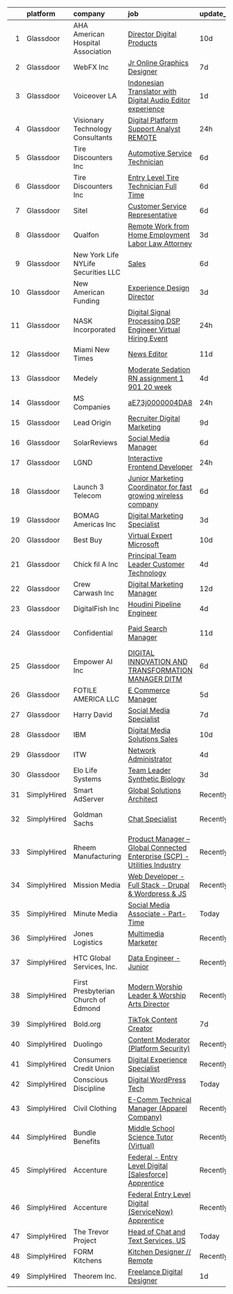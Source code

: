 

|    | platform    | company                               | job                                                                                                                                                                                                                                                                                                                                                                                                                                                                                                                                                                                                                                                                                                                                                                                                                                                                                                                                                                                                                                                                                                                                                                                                                                                                                                                                                                                                                                                                                                                 | update_time   | location                    |
|---:|:------------|:--------------------------------------|:--------------------------------------------------------------------------------------------------------------------------------------------------------------------------------------------------------------------------------------------------------------------------------------------------------------------------------------------------------------------------------------------------------------------------------------------------------------------------------------------------------------------------------------------------------------------------------------------------------------------------------------------------------------------------------------------------------------------------------------------------------------------------------------------------------------------------------------------------------------------------------------------------------------------------------------------------------------------------------------------------------------------------------------------------------------------------------------------------------------------------------------------------------------------------------------------------------------------------------------------------------------------------------------------------------------------------------------------------------------------------------------------------------------------------------------------------------------------------------------------------------------------|:--------------|:----------------------------|
|  1 | Glassdoor   | AHA American Hospital Association     | [Director  Digital Products](https://www.glassdoor.com/partner/jobListing.htm?pos=102&ao=1110586&s=58&guid=0000018160fcdfff9108ae648b564b5d&src=GD_JOB_AD&t=SR&vt=w&cs=1_e21211b6&cb=1655189594818&jobListingId=1007916486974&cpc=BADED5C3E3BEA494&jrtk=3-0-1g5gfpo2jmbgn801-1g5gfpo31r16q800-c5b24d871765bb68--6NYlbfkN0AozJ2n5NCo16R6Sv_UTDBLuTs4rL4bGgKRJsDG0AEzt1Ekj-uVi_HOYjg_2zrU-2K7heF8_b6zR1MZdZ3y0U7FgaHauBtn6kdacKxgaph_X_eALemHD7lc61BpKz08sALkaeJzAKF6vuGF_16YhEHzvqOi1bLbrI7wWcflLZSlzAhwnPNyGwdUG_FseTfIoLBiQx5xldpuFQb6pCa4S2sezhl9_o2dMPYoi7yu8Z56aa6nH6RXaDuGvn1Zv7PzhtSRqfVqokKlQHA6zGG6pkPmPthFG1LbbRE8Stfwk7oKqDdIEGgaqbHMJYJeDVmlQ5Rh9zVLXMyxPxPa0xgYLZ_BNdVp-DVNneq74EyBzL3WEIQrOP5kvI1K6dZhl4x_2lWdtIkPMK3cmeoubMnMRAu27b2ThNVcZuD_JSnnaXPaS9lfJFDk-1Hgb7do5kNPJhFDoNNGSjk7uiUpbfV8LhfHLla9JHjaK8FbuGZiI8lXsBHokPPf9hqygHqQWaHb1A9QSZVRFBspcX7h-N0GchwBY0js9UyNhTdsfe1nOAvXM3RbOhuX68BJsI-tQGVLVGTHEGn9UvfRgbMEZf6E1Ob2oeRXs0R7DyYwlxQ2CRPZAMNdYsGJHlAnFE6bEjGpoLfFuHNtjcWAdOH91rmwAyevIKp5B8WZRYNb9U9lefF9YbJ3aVtePn5U1_xFSiPJitskR2fcSLKXbrBZ05hgzi-XsArbM-NvINd4x5rAGC1A9g%3D%3D)                                                                                                                                                                                                                                                                                                                                                                                                        | 10d           | Chicago, IL                 |
|  2 | Glassdoor   | WebFX  Inc                            | [Jr  Online Graphics Designer](https://www.glassdoor.com/partner/jobListing.htm?pos=118&ao=1110586&s=58&guid=0000018160fcdfff9108ae648b564b5d&src=GD_JOB_AD&t=SR&vt=w&cs=1_e6dc87b8&cb=1655189594823&jobListingId=1007920957213&cpc=9CE383C263CE1797&jrtk=3-0-1g5gfpo2jmbgn801-1g5gfpo31r16q800-80d573f0880264ab--6NYlbfkN0AA3uNcJ0aeXBAdVd1dUlJvZjHaUXbbC2QUFGJChoFW7xEU327m6es5fnmO4XFfQsHit0WRJPe5OJA5iRLARskirGfeb4yBSk3JQXTiS-CHFNXDds0yi2O7q3SaWvsrTdfSEXmXxdLiePi0Q2QwwVcgYK4vujHRO5mAsJx5W1n3jS_0sKq6Zh7whxXDb93FrgtUU7UgLZCK18I0gxbGEgXO2hd_cT4AMyzrxtzJtKTyoxcQra8BNdOjLD24vDqR4j0rxvBwULf5mSaKNzw69khtDBVmtVdRIBcEHrmm-d4gl24vBfHdiVbqTiqeI-gKNq3gbZ8iRGTYDxF0EIS1i4QGEGJ4-KPyWVC9Yut_1uhrBAY7xM7Qishu6I4baJS9HbYOEYdB9OehluSl75_VSUycZtoI65-S_6EpSe4Vp4a0Thq3m3Qwt7UfRXzVrzqKSgLuVFf2QMwjvk9hzfEgTFUjhKW0ZPrVbOYFM4StMsedmTUSPMbC3d4ECMfwdiFqf2-sDF1BvG486R9iWVeLjQABNCp5t6CPZ41wpiZIJ9p1fglvudSm0hVtfEco6bQxkIXuC5NsnGNkcA%3D%3D)                                                                                                                                                                                                                                                                                                                                                                                                                                                                                                                                                                      | 7d            | Harrisburg, PA              |
|  3 | Glassdoor   | Voiceover LA                          | [Indonesian Translator with Digital Audio Editor experience](https://www.glassdoor.com/partner/jobListing.htm?pos=110&ao=1110586&s=58&guid=0000018160fcdfff9108ae648b564b5d&src=GD_JOB_AD&t=SR&vt=w&ea=1&cs=1_8e717e4f&cb=1655189594822&jobListingId=1007933939678&cpc=87034903B3AB482B&jrtk=3-0-1g5gfpo2jmbgn801-1g5gfpo31r16q800-20cc62e87853fccb--6NYlbfkN0DsBOlmEAMqZtav1V1WKZO3RUElpafjggtWvxyDQ3xFSh1wBRGmW-tFba2W_xw8-Hatjcodl3mTwz4idUuiZhDZXlKJifyiZnd16kPJfp4M4lo3uXkctPz3dNjnCa3CYtOqih6zwFo5UgrtChhrC3-NFQkg1VW5RyFjC_ok75n5nFb2v8G8K3xeaukjPzgj7MwPdQMcJ4L7e5sAy66qyU-S1kjFgdkeQ5V0a1m6X_YbWWLV4rwN2_lcFaekUbks5r4MeF_WgXQ1uWK2_-Yz_zL4nbXpMkgKRlXveFXn5B71viF6qkd_d8SgRgKvXrav0sv8DOZUN6nzH6Ku7oD1L-MKR1mGT5aUML_6In697LGWEZCxrAW2YWt4SW17UgGATOQ6wsC3MAMQZez4G9h7_kXNxqqqFsWEXzLMYkt5doxTmK791SPfqTlA8QR4Qv_OwkLlRbvNTRpuWM-UjC1Tcw00aqZkFANwIMm6pJ-ry66tfWY7T5IjeTq0yx2DnKWFHlJMuJr4O2LAng%3D%3D)                                                                                                                                                                                                                                                                                                                                                                                                                                                                                                                                                                                                   | 1d            | Remote                      |
|  4 | Glassdoor   | Visionary Technology Consultants      | [Digital Platform Support Analyst   REMOTE](https://www.glassdoor.com/partner/jobListing.htm?pos=104&ao=1110586&s=58&guid=0000018160fcdfff9108ae648b564b5d&src=GD_JOB_AD&t=SR&vt=w&ea=1&cs=1_282ba012&cb=1655189594819&jobListingId=1007936950347&cpc=D975E6D323D47586&jrtk=3-0-1g5gfpo2jmbgn801-1g5gfpo31r16q800-1ce42f50d26bb131--6NYlbfkN0Cp_WSJKd_Pz82imZmURPbhd3kYBsiZi4lpMLOH6vOlLMqbuwfEg4rdYwEVZAppqYT_aVjeE_3l_OjwtiyQ8ypb_yyGZwlR6oK2djClJjtSHWTqRuCtttEia6XZvWgdwxNKvBtFaJiQI10rzdgelI0DBCQTSUVm1CDU1OEpYnelMGl8Yy5QY6PYjDo9Pp7Qb2hcQRgIYLWs_N1bNPiXCL5ser43OmwxgluQ--Oj0A-UZBdicnyXZAJbUEo0oYZdd0Vx01LK1iIX0s0wAgVX91Pt5Tk_ajOnwh8kWnyGU2-Gxq6SWvEF6euYOkKdS5_srZ4UjDjpy6cbNxurYxFmFUAk4tETq_5HzvKwoE-VcQkDiHdqOxM2U8L3KF2swMiYpmwZcH0_1zaKTdQJyxHizyKdIfLBfpl96TW4XU0Fwx6S8Bu3xepOqikC3c_s8EuNUh4m1yb_Ug_LCa9LqAH6EKABn0mPiW7gY_bjEK6JIKcuxRvtfIRS_5SRYrIa5XOWbrE5gRMs5ZHhSQ%3D%3D)                                                                                                                                                                                                                                                                                                                                                                                                                                                                                                                                                                                                                    | 24h           | Sterling, VA                |
|  5 | Glassdoor   | Tire Discounters  Inc                 | [Automotive Service Technician](https://www.glassdoor.com/partner/jobListing.htm?pos=109&ao=1110586&s=58&guid=0000018160fcdfff9108ae648b564b5d&src=GD_JOB_AD&t=SR&vt=w&cs=1_a98d51fc&cb=1655189594822&jobListingId=1007924296979&cpc=A55997084DA7069F&jrtk=3-0-1g5gfpo2jmbgn801-1g5gfpo31r16q800-45446d47d9f93535--6NYlbfkN0Drh9VrdRo7hvIJS5zw0PTyexDuvhcf2_sfj8gxJU7i86yallfSHFTE9vj1AmWpBimzTEON3StRG30D-eQP19Gk4FiHxvl7OPlrB5X3rax5wdLPriKOhsat0ii8ORC5U67FvXxiObl5XZKNEfOMt8G5WvxzzVcZapCAExInriX-vCn0d8NGc6xuKF3wyp7RWx6IXqEStAazVKCpf1Nw3eVJcy7BLWL90RQpxO-RE7__SbOWdLBAe3CDH4XF9Jd0FZqCn8o_AeA9K-1bNxDtRxsilS2QtpvyYaG_IPXLjj2zwD0GEgl3f7mlCQsTZSHsN8U048EteNAmaT2m4cypBMSec2su3svHAYx2TzBr1_zmxyb0qrZgu4fS94mfzc-Ie5XNlbc1CNpndZ3S0y_wU261uaY_vJCNF2ZaO7Cx00a9iSJWXIPaeARBpCURqE2MUxXt6Jnc0Du-qKUSMwgLvejNFi-fTB8WgXs6yhcvgn2eTK0asgaOKUgNxyhyyJOKBrXRQeHm71SoO9FWMkvInfMufAqRCGfjJ1OtEqOCz_6B3YuXB-kLKDE_iLheLtv9BrKLSHmb3QyF6Eq9LuCVf5yxWMJWJE-Jex1qkHcIchJkol8kLJs-0i8cJYtr3TXKtz4v32ybrhxI99DLKEDiQFdP238gvZ0XGb1nBF3My-Ja0C_gC0Su6rAQQSfTKysripu-ijspUtjVIgY-44w3GN-eTdPF3h4xV7UWaBUqRRJBFA%3D%3D)                                                                                                                                                                                                                                                                                                                                                                                                     | 6d            | Greensboro, NC              |
|  6 | Glassdoor   | Tire Discounters  Inc                 | [Entry Level Tire Technician   Full Time](https://www.glassdoor.com/partner/jobListing.htm?pos=108&ao=1110586&s=58&guid=0000018160fcdfff9108ae648b564b5d&src=GD_JOB_AD&t=SR&vt=w&cs=1_28da33e2&cb=1655189594821&jobListingId=1007924446375&cpc=5A21D8C791C7AEF4&jrtk=3-0-1g5gfpo2jmbgn801-1g5gfpo31r16q800-2b6ed6f65469c02f--6NYlbfkN0Drh9VrdRo7hvIJS5zw0PTyexDuvhcf2_sfj8gxJU7i86yallfSHFTE9vj1AmWpBik60F6p3dq6NyQkAIzNRhGoy_gzw1ji39mF9fR8r68CUODP9eLJ2vmrLMZ1IAYsyfLz9dyX_oMuIBDEsTtNQBPMSj2KpHqeToTob2R3cruZWU2NzeMo2-HnCU0A-4YHZCaQZ7c8UkqZCf9CWmKLuYEMq-bkEylkFzSEdsDmlUV9OyRyjB7UvdxNnzdXXflDLZtfatwrequ-V0rQdxM4nIfhePYufSANB9qJUQprZVn2Gz8WM73i3bNF6gDf4QtFWgj0C8jTGqshCB72B2Iw40rBqxDAPR70Iwm_jOllud7-uR1SGSmrq6aM1RnI7WlFMrHSZB9iBxoFAWBgP1MI5UXlv1JGTB859y5SQJ2NgRsMQ0pqOiT1UVaxiwmiCat8IHnGjuTKhIghGFkNIY5LwoEaVtkP10Kvnxo4a05GSoaTMG2CDEWH3_hAhD0xjOt80ESH5MumD-EcDxYPTZaPMKqd_STDtL2JJlL9KNg7Yd_QpzPnO11o6z96lFQSBoYmayB1wBOg2vSzAmY--cfSdKXyCal-wS3gdj8tUPqea-lQUuUrB37edpC4Vc-QzoUoweUpeSHW8NL3ah6az-gthHQnSFDYUGP9sk7MDEvZSZ9Qv_MLd4HYk0yU1pIH8VlSDy_Am5BPPpnzeiM57ZZvLADYuxWAtty5iQGLwTt2xBhgvQ%3D%3D)                                                                                                                                                                                                                                                                                                                                                                                           | 6d            | Greensboro, NC              |
|  7 | Glassdoor   | Sitel                                 | [Customer Service Representative](https://www.glassdoor.com/partner/jobListing.htm?pos=114&ao=1110586&s=58&guid=0000018160fcdfff9108ae648b564b5d&src=GD_JOB_AD&t=SR&vt=w&cs=1_73adaf83&cb=1655189594822&jobListingId=1007923404343&cpc=AC285F3A3ECA6BB0&jrtk=3-0-1g5gfpo2jmbgn801-1g5gfpo31r16q800-32fe2d651763fd99--6NYlbfkN0CBtZxUpP1QTOYFeIJnsNrvL2IvFQoGtsAuEWSa46ujWVuS4m7EkjU5ZZ5i67e7zzWspVzDbrwPtSXOQLFlCGBNCFfkak1sM196VjgWo76NvJHv7o4GLeKr-rOA_9Jz91gfEMKe5SFvrvlM5l0d87JtXgIJilXxK1ZAbHtSHCG5ewI2T3V83oOxaJQoTftcmCDrzfWyZZHIOkXULEkCZzJzmRkE-j_USf4EcveJvWDSbzxSgZNo3rQMkEL5C0TSiCJ6Q66Kvjzjq0q8XynGan2ibv67cMlixxJBPwRRSGyGblX7JJKR6cvgwoZMBqqJCyxWxlI9ZPVjZPAHTxztfL7g6H1bXE-3ksdvk1Ls0GgBMlYk5Gfaec6X0kioHQHIHZMryMj0XeIJ8E6WiTjC8HIxVPzFU1tq_NxAPFJnpoTOdu-kElq8d4J7PM0hGwZuKSlzvl9ikEY-CFdN1JEalDhYgIvsua-OFT0PNvq_HWY8e1qVoDS5FwYWspgdT5ztGxTG8-IUaVNYhQ%3D%3D)                                                                                                                                                                                                                                                                                                                                                                                                                                                                                                                                                                                                                                   | 6d            | Hephzibah, GA               |
|  8 | Glassdoor   | Qualfon                               | [Remote  Work from Home  Employment   Labor Law Attorney](https://www.glassdoor.com/partner/jobListing.htm?pos=122&ao=1110586&s=58&guid=0000018160fcdfff9108ae648b564b5d&src=GD_JOB_AD&t=SR&vt=w&ea=1&cs=1_bfa3f5d8&cb=1655189594823&jobListingId=1007932570718&cpc=2BD45BF6CF113D42&jrtk=3-0-1g5gfpo2jmbgn801-1g5gfpo31r16q800-d9e17102ac8ce071--6NYlbfkN0DiX_Md5l1AR5KQDlG-5rz2qo7CoDuOQ677RmF0cB-zdW-GEMxB22kD68krFHuxyqJr1S6ullQBGwUImVHMHID8QPGklbrujXxwGsviRxQm0bfTwwKfnXbp9prMO633oqsHH5jqhR28Gp_54tWMLrubq2sxihrOb2Z6ruJBBYMf7KKxK5jigfJkQ4sZOzg56IGu4ByWUlK4VGbjtgfjirl6FjfNYZtNdj4VWq1i6n1ANiPD_g4DvP-3xi80-ZzJKU2O8XUbxt8ywn677E95ux_KVx1hmdVn5vrVdHoMLJH9ClcuaOMZHM0O7GRSlW6JJjgpHaQImXkusTGISySyb_IkVyQ2ayFrjU19vl1kJbvs2ec8z40V81xkhJBlo2THgFHnTCYtcn4V_FccDhT9PHrl3NWv0kzKuG15CazLhefPuPiUiOm8wyxBOCP1h3Jhr6kSAUcO2vI9dhq4gGmzw607C-RBPyrzN0wwIZTJJwUF5CWoYoomFdiN2rPQMVf4FdQb-Cjaq1qX3Q%3D%3D)                                                                                                                                                                                                                                                                                                                                                                                                                                                                                                                                                                                                      | 3d            | Remote                      |
|  9 | Glassdoor   | New York Life   NYLife Securities LLC | [Sales](https://www.glassdoor.com/partner/jobListing.htm?pos=106&ao=1110586&s=58&guid=0000018160fcdfff9108ae648b564b5d&src=GD_JOB_AD&t=SR&vt=w&ea=1&cs=1_85262610&cb=1655189594821&jobListingId=1007923879726&cpc=9674D1345D6EFC01&jrtk=3-0-1g5gfpo2jmbgn801-1g5gfpo31r16q800-13dfc8f59101bc0d--6NYlbfkN0ARAZF5I-1sdmJGWYKSmZM5nfqYd4_rK4R_2P2IA-m3Gdq9IMiGrCKAHJcwDwPON2tnU_ZCBMgF5y0mlfE_S23y88ClI7j9sskhzHmZRGhtR34djbKoFRVq8B5rssD0j7cn8IaJCsj4LKPz050JiNFW2YPUs7m92bvOoXAqlnuc30ll_HWRLaYTiOvyHBOFlmTFJ08bXmY4jgh_jJuKcZiAje5cjQR-FpklnESbuTAbuKS9w4Z35ZuFD2nID7RVLx9JQ_KqGTn6qraQFmfg-ptqqnzeHJKho55yTHb3HM78mRBuxXY5fLQW8cUn1drzU8XaAA-ATip5QrL9-DACmM_egf8f0MdW8VOnvPRUZCXJoBI2vwTUj9RFmxIftASzC6ryWeW_S6S988C3mdX9O7MiNbn-mrBGwc4vcwMneua9hQrWF-DYX51F88QHYffdFjDmVjOkQ35iW6nD5pxbNubb5U4tKJB16Fa0ajOD-OtBi9o7XGFifcBeu6Z8EWM8sw820TOG03b-LlG_EK3a-gvPYQ-isdtc2LE%3D)                                                                                                                                                                                                                                                                                                                                                                                                                                                                                                                                                                                                                                      | 6d            | Union, NJ                   |
| 10 | Glassdoor   | New American Funding                  | [Experience Design Director](https://www.glassdoor.com/partner/jobListing.htm?pos=128&ao=1110586&s=58&guid=0000018160fcdfff9108ae648b564b5d&src=GD_JOB_AD&t=SR&vt=w&ea=1&cs=1_fad7883d&cb=1655189594823&jobListingId=1007932160369&cpc=88FE657033F128A5&jrtk=3-0-1g5gfpo2jmbgn801-1g5gfpo31r16q800-25781192d80b345a--6NYlbfkN0C2BFb7Ub2YUp4strrym9V3pWtjyRKtgHKt_kMzkewmGGJEved23y_kY-GSZp2akmOE1U3ZTwN9sGx7I5ogFwWW-OJ0d9TI-Lxq9akfZy5RhPl9M3OHfDzXe6ZpXLf_hTyhKraPJi4tdQARkvManDvLknp0QDCgO3uP7gZxJHHW4cEkmTuwZlIKUXw9I29YmWzat5ZpK3kmKr3ggwe4aoC91dgm8CXQQg2IHQ-OnsXoGFrkopkcWXdVpyDpqVR-gKGoxqkaQUFY8lTnYgY_CBDMxkf6ustxfUO6XbtY4GiusDRMSp2KoZ-qdICj0eCrkzs_V2fgIXe-5YZKy9dt-SaL6e0hetCoq4PuYao-7Uqg5NR0kXMKRR0UOF4ukvqevv-DzS1YKN-aAoCYjGVTEequ162Ua9tOVdWm474AwWc8ynKGIhw87FhuznBUnA0AFxnbBIkk0Ptgf3pHJSzRAWgxzmMn_s4FGck7_3FsXVKWkReJmjdsQUo_hKDyr2vscI4OEg2gUI9CsWaFHG_KWw0_)                                                                                                                                                                                                                                                                                                                                                                                                                                                                                                                                                                                                                               | 3d            | Remote                      |
| 11 | Glassdoor   | NASK Incorporated                     | [Digital Signal Processing  DSP  Engineer Virtual Hiring Event](https://www.glassdoor.com/partner/jobListing.htm?pos=117&ao=1110586&s=58&guid=0000018160fcdfff9108ae648b564b5d&src=GD_JOB_AD&t=SR&vt=w&cs=1_fcd49d46&cb=1655189594823&jobListingId=1007936150924&cpc=41F4513DE90102B9&jrtk=3-0-1g5gfpo2jmbgn801-1g5gfpo31r16q800-2ea49014f08c3ecb--6NYlbfkN0Btxs39KmTzjw_u_hUXcyTcLpNeUj18C2Nw5A7DCW0FWOPSvZxadnbHhRZRL4BwaagwobPXBe00-mLf-BLXlZoBLyO-2jX4uNc5jD6Ub0W-c1fOIYnw1yBUH5VOuIxjdF8Olgr0VSYmDzS9GfXfCr2HWuC2rFaRrH3u0_-mS9v5J-A8TQtZ2vL7FmsDHFYFVYyhrkfBJ1bEDY2luJj6PnC5MuSfP0ndqjJAcEeiBPZsIbXcZh6Uzi_-uDVopXX_F5XZcT4w82NFrxknvE2WvL5PdbzBwlbUwYtJJIeFYdo-Dh5yNA6r9wNh9f36j_s0wb8y_4WkLLQg2GnoD7pRNeWv3XU-GvMKlIRgAmycGDVcGT9_VlzkxDtT0giRjcJYBcnCBqxGS8zYW8ju_ZKMRicF6uJySpGxc25-p0PEHH86ci5Tm41qBU9GdwkDiKHcS8YtJ6g2qSSz4KVdL1zmXc0OCrpzNh7gFFqlv_9SqLgwR96papdmM69LHFzuZUC7cdqnK8wMh_7HPXEiLlV14o8eETNnuX52UAagtAI5HAaRbswiEnQ1FoxfZ86E01oyXYf-okn6oBj1dyZnvffTdh2roPAWx3pXUFg4U_DCzijaSNHsBUfOjWoYa5JpyecxYzn393-p3SGcO6Z9jEq4mq-gn7j8elwMwGTzOwR-LU3BkAWdHnIOu_j6Wflq2noqljITOeqWSVr6IyIsEQli1gkbJRSRszns-4GiySKCNjUIp7G24anuIwyD)                                                                                                                                                                                                                                                                                                                                                                 | 24h           | Kettering, OH               |
| 12 | Glassdoor   | Miami New Times                       | [News Editor](https://www.glassdoor.com/partner/jobListing.htm?pos=125&ao=1110586&s=58&guid=0000018160fcdfff9108ae648b564b5d&src=GD_JOB_AD&t=SR&vt=w&ea=1&cs=1_82929397&cb=1655189594823&jobListingId=1007913449598&cpc=9900C911F071612A&jrtk=3-0-1g5gfpo2jmbgn801-1g5gfpo31r16q800-237d232fc7cdbf5e--6NYlbfkN0A3TkxHIn4Wo8xdzFqmy5jDEbkCH4nHZLtOqZDPrMdZ5Qf9RPLGnrSleIX1SWlQynX-62dZ5nMxyAZVkSc1dLgluZBe2mTURf5Bf7BXYJw03w8fl2_A6ZSpFkxjruyFNt5T7AHHtEZuH4XQzZcz4cCJO3XBQeuaC_koCJVjHMH6biMiA_R-tmy1rjQAfITOXDhtanFA75hhLGsCX9VihguR2LljXLgDLlNYEurnvpI9vCdTM4zwlChvXLUjhXr6mYiQUCqa-mnBND2iSNw2Ovk4mfFo0A6--ZaoS7AstHVcGDQoNlH92LVPPDzqZlaVNIVZ-UVUFmV41ikpwHKsy_q1ykxIWQK2bgDdZ8BUsoS4oBFKw6lbKMtpZPaBaiW9YeUt4uIDDEmnzNNwM-978dU9XWNzWqW_-XlWND7FnUTPPnsSyGkB1se6lTt4BGyez4Xp6vVdDrkl3RG7sHvpUmlEx1IQElz4eIEe8RBq_mxVqy2_r5CkrHDqZ60ZYUoRzJ9qr-GHTK5f9Q%3D%3D)                                                                                                                                                                                                                                                                                                                                                                                                                                                                                                                                                                                                                                                  | 11d           | Miami, FL                   |
| 13 | Glassdoor   | Medely                                | [Moderate Sedation RN assignment  1 901 20 week](https://www.glassdoor.com/partner/jobListing.htm?pos=112&ao=1110586&s=58&guid=0000018160fcdfff9108ae648b564b5d&src=GD_JOB_AD&t=SR&vt=w&cs=1_85ea0863&cb=1655189594822&jobListingId=1007929224792&cpc=C8C68B780154567E&jrtk=3-0-1g5gfpo2jmbgn801-1g5gfpo31r16q800-b0769014d961a66b--6NYlbfkN0ACukSxGF2_NdOysT3aMhAHK4WO_w6Vhqdnkws-TCRQWZxH9nsIei3c7oI84HX5kWUilCX-OW9YChAB8UUtlBf2xhItSp0ECx5yUJGFJzRx-BGQtmZlF97yHHkxySAp0kfvOUV9NMVINM4TNgZV6yyhbeAJk7efqMxnhPNAm-rzFqBhTKIDxEJfCtuZkZ_XhyGTdPAB8Wfp9u6YVdfe3PCGY6EsPc_X-nOV_2Egf92aRkQu2oFKLSE7BwwbfzW_G8p_JchYvdRtwBbV9MpaDWsHndEo_v4VmRNLdswU-g2XoUJVTBuVo2PKY6AzSFfMq5jIeWA_MLznbXF0ryXnEkWLk3xttTRdxy0021yHNjBP01r0iOcP3HJP1MEol7ev7BWgvId3POeInclLDkPxxzhccLS16Wv3BV9j0YoPTXeyxs3cw9GcGeONVoktf6YEP9S0CFi-Yr3JcaE2yvOnM9mPWtRcqw8zx1tR55znl-XHSAapNu8o2qW13iJNXDTaOoWOXT774FpFnRU5G2uyrFDi7Pze3reaVm38bKh4FZhmjTU2Y5fvOAWaUrJH9NfD0GgR4JlzjWrHqnRq04GQCBC4BQ7XuxNTi1UWq8DgrCZ4hb-667cmz4_3K1wENSH4ySfXochgKaAlxWOmxnYgbCwvnJRudokmOdKq2MgAX30vR7_iwzf2eSCkN5Ua5n0IYz41ZxxOQyHNhA%3D%3D)                                                                                                                                                                                                                                                                                                                                                                                                                    | 4d            | Atlanta, GA                 |
| 14 | Glassdoor   | MS Companies                          | [aE73j0000004DA8](https://www.glassdoor.com/partner/jobListing.htm?pos=127&ao=1110586&s=58&guid=0000018160fcdfff9108ae648b564b5d&src=GD_JOB_AD&t=SR&vt=w&ea=1&cs=1_32c7a26e&cb=1655189594823&jobListingId=1007936538146&cpc=71532419B2302243&jrtk=3-0-1g5gfpo2jmbgn801-1g5gfpo31r16q800-4c4caff92e6e702d--6NYlbfkN0CHRJdIZ4BVMB46Il__atvtPVHzVRY1iBIMLOAFKnfHwlvPFa5BHrP_HqjVdXOt0B_nPrcAoElqfSdf5v31Kt9pAxGNIUA1ZmeQBNEGu9lvQou5QpGXgXxozTfOd9LOgWNuMMW1szQyZgC_Ki5z-kMBfP5agSQ-kFVDS0IPnWwiMZa_LuX16iNeMZB7d6L02CduVbwfUcTMgEDg9nRHp2Oqo1w2_9SCZ7aLhGbslewhGFZ4Ezhqp_ybERvU1Chee3eVsBqgWTTMO8bshXstAFDUqC-rcAZtgC7Kx89xeW_eEHwv0xLry1ba0eJDXCgq6v8XSm73fnXO0sVdBYjP2GEr7mRAh9lNv9ki_HEANauAC3eFMIgL2G3BmRKvVTjMrLUkqqHrPFCUnpXReTsAGcL4G1Sd-sIG9_DCS3sSMaHLwmXIAorOTHt0DiFRRDM5RBNJ2P6p_QGPzncVCSEviZCufhQfuQMwkU76agcM7k_awnX4vBD5qDuRUxIY82x0E-sU-E6PYb9V2Lk6fZscyDT7EzoEJvUtpSBLpz3CKc8EEW6VHcpskuzVVSzNd75DMXg%3D)                                                                                                                                                                                                                                                                                                                                                                                                                                                                                                                                                                                            | 24h           | Madison, AL                 |
| 15 | Glassdoor   | Lead Origin                           | [Recruiter   Digital Marketing](https://www.glassdoor.com/partner/jobListing.htm?pos=129&ao=1110586&s=58&guid=0000018160fcdfff9108ae648b564b5d&src=GD_JOB_AD&t=SR&vt=w&ea=1&cs=1_5dc93006&cb=1655189594823&jobListingId=1007918117640&cpc=34670CD602BE5E55&jrtk=3-0-1g5gfpo2jmbgn801-1g5gfpo31r16q800-e063db3e34de3738--6NYlbfkN0BTT1lo8Jwdy_hu5PBsWOg-OgEs4ry3bvHurgSPaoaOHFdDZOT9dYBg-f4Wi5NohI9PcPgunzr_niTtNrQgHuRtcfo63ZIyxZzXW0TNO1VxEEO0YRyqnk2hTcklb24A_swCnscMtITWaNVH7GrEO1Gmb7qI2KnFoW5LW_6WlaWAgklfyign1lpI9Zq8Ldk-iNtu5yw54FtHw15nsxdBXpS0VFIxbjxi0trd-pNJ32MmD4n2itgZXb6Y98BUl4ozYiJTqgpNRsQ_26VTlWHg4WxBudjW681mXG0BVEQwAdXe5T-89kPRR4psAef0OY8ic4cnwaGwA8lLgB5gjZ0oK8BH14rvSPAw_MAGqErdF2Phdii5vdGX2U_ebvcRBomecWevBdVniNIUw7ePbR80qNeiUmoozgasnoyEyu97ygBL5tiVNUKke_6gcSftBNFwUJ2t7CSQsOzUmfFwLScuhSgjp6brS5aMwl-h9qeeDPPPCd1KbrgMz-zvv71QZBnP8utRHueKdQTqwJKUQpPkcZmp)                                                                                                                                                                                                                                                                                                                                                                                                                                                                                                                                                                                                                            | 9d            | Houston, TX                 |
| 16 | Glassdoor   | SolarReviews                          | [Social Media Manager](https://www.glassdoor.com/partner/jobListing.htm?pos=124&ao=1110586&s=58&guid=0000018160fcdfff9108ae648b564b5d&src=GD_JOB_AD&t=SR&vt=w&ea=1&cs=1_938e24da&cb=1655189594823&jobListingId=1007924031675&cpc=973E6D846143997F&jrtk=3-0-1g5gfpo2jmbgn801-1g5gfpo31r16q800-387ba1edd4d3d77b--6NYlbfkN0Cl5EkcnNUgaa9wFpZ0kwgW0tbGD9CK2ONfLQYOXjTpmBg2jJtRGBzNM__wFhrDFQV5o9iS-hNLBgCPV-BUNVGlP01KdMRC9LKB-JxxzXdJLDIE2E1hokn9TkQD7y6mZr1NJPnkQs9WJZCzCGt_YSCOQIyHMLLq_59pqipnsDUBXesEVetxojVz1BXVFzKKHU5PsMvScXhjMafUO9IZ6VA9_TJhCliihdGu6R3ujx8ANPmpStlxNThrB9Dtht7-GU2vw6FcUVIffcM75Abu_wy1lNglin1xRn4KeWFMpe4XrEiw7Si4Z8rD8XJcKkQRyL40SjhZAmvs3XXqW4WCCO8r-gROPkelddp-DEeNSnPJRDztZVfKZPUWIqd9ZcfqmqF14Zdnjocvp1eWElFs8DGsZvJdnN3upXZhnW1pnC-AKONpFyTJsQd5_pPWludf6HRNdYhZC5thr674MrWoJyPirhbvLzH6FBCBqWFmbFFfuqO0JVDIciH_WFSYF9yrURbulpQJKEnWQA%3D%3D)                                                                                                                                                                                                                                                                                                                                                                                                                                                                                                                                                                                                                                         | 6d            | Eatontown, NJ               |
| 17 | Glassdoor   | LGND                                  | [Interactive Frontend Developer](https://www.glassdoor.com/partner/jobListing.htm?pos=120&ao=1110586&s=58&guid=0000018160fcdfff9108ae648b564b5d&src=GD_JOB_AD&t=SR&vt=w&ea=1&cs=1_5810f37a&cb=1655189594823&jobListingId=1007936138186&cpc=FD0C804CFA90C8E1&jrtk=3-0-1g5gfpo2jmbgn801-1g5gfpo31r16q800-9e809bdff7b406f8--6NYlbfkN0D0ZqxdZg2TwcIemQ4yr89eGinLCR7bn2QHXosobzuZIDPQNz2x7R5jLKYvU0y3FA50eXRwMzQjPTr9QqDpVpKyxbIzmbkUbfZm_jqp6UU0rH71RpKvRkhwh6fYWbBvZQiSyJiRQBqnEd2KdlfcZGSwwTQ3wxl3AIELLBmP5HHpRrCPhnQ1S8N-Sz_fuKlDWfGPfcGuokDG7WO-XtKV7f6eXih3AXUFHy6Ucz9epzsabJQAyWnA2pc5j-oy3-0_0eQt3japBA8DEZTZelfhTl7aF4IX0zV2LQjNjL2v8PuL8Ect5cUV4quUQopJha7_wB80BrO7-yvz51IExc8W6GAGOpUhrXly6R7ACsOniD4VZyOmh-oyDk1z-5YnKQR60F-rp8CSrWN2zOBCufrAm7o7TeqdPK8401Kq8V1peOjosQsT53koVYYpeEed302JqIbZXVlLIczKLsJxecv4SJXpXYCRuqzvcHjeXLvft19BisGHe0f4v6GMhZP9BH3NcDbQkodB1_45yQ%3D%3D)                                                                                                                                                                                                                                                                                                                                                                                                                                                                                                                                                                                                                               | 24h           | Remote                      |
| 18 | Glassdoor   | Launch 3 Telecom                      | [Junior Marketing Coordinator for fast growing wireless company](https://www.glassdoor.com/partner/jobListing.htm?pos=115&ao=1110586&s=58&guid=0000018160fcdfff9108ae648b564b5d&src=GD_JOB_AD&t=SR&vt=w&ea=1&cs=1_e04155e2&cb=1655189594822&jobListingId=1007923756153&cpc=B311DFDB4CA5C72D&jrtk=3-0-1g5gfpo2jmbgn801-1g5gfpo31r16q800-834fcf31517ab6d0--6NYlbfkN0AGBkcx8Yjv46wdfWlCBuM6QGYUhtMHjAhi2dpotSE8gItyUJEcpMCzVMT_9Y3qgIMkcRnBgijQY0pME9BTJYPrjdCE6GkewhUmgbq76j7JYxDbKDw_ayCf_7IBDCMT5-1YncSqXOXSZGbIfFcyHwydIlS1mbkd2Py1DxgDzXoow_riXtMDpFOXw0PU3AupIDrXiyeCW68869NVLkQ3YkYZPqPEdM0p4mUbd2GjbmtfunWmDo3PB-GPQyoVwd6rXHgBpvNLkagDzx6vuPhR57LjzGuPNCtz_6mvtTy2L9VJ3330sVa2hJkGJDFh_4kLQLh9WIAo0VQwZDFXkd_gVQpx-v6aH-oydCw4UvNAxNcmpe9rQ4ZYDuGD1CGEAKWEMug6YbJy3Vkt_bc2J4-Va_NbnGU-XuHVTrqHLq_TixxG4r1GuNy65DK62ACU4Tr2gqP2EHFpu-dnpqjGlcke-3YHjlRpkbat2T0gqLRwKlgbIBzqy4kvs_QvIeyAihiAFg2gQkkScZYv-69gt6T6e7UG6liP0p4yukdRvFMbzGrctLjDL8uDQWOf)                                                                                                                                                                                                                                                                                                                                                                                                                                                                                                                                                           | 6d            | Fairfield, NJ               |
| 19 | Glassdoor   | BOMAG Americas  Inc                   | [Digital Marketing Specialist](https://www.glassdoor.com/partner/jobListing.htm?pos=107&ao=1110586&s=58&guid=0000018160fcdfff9108ae648b564b5d&src=GD_JOB_AD&t=SR&vt=w&ea=1&cs=1_b196bf89&cb=1655189594821&jobListingId=1007932157399&cpc=2F725E1A875689B6&jrtk=3-0-1g5gfpo2jmbgn801-1g5gfpo31r16q800-930026844485332e--6NYlbfkN0Cp_WSJKd_Pz82imZmURPbhd3kYBsiZi4lpMLOH6vOlLMqbuwfEg4rdPeFRoqELoa2fyDCTQfEA4Q_ciAKQ6kn-nsaCnRy8irpju614s272bQJ_-bLBVcVjttVFtPWzmBRPddbvLvcHB4Qw_fkAW9Of72vCXGYiLh0mHAshn8_LAo7KAx89cAOjBZSDoVkEjF1f1QMwR4OGjV5MwCfTGo4x2C99sgNwyEpIdi2NF1-l07qEKQvWW7nctF2to6vTEyLt0s-P9x0f665VyhMTpMfnd6ZTY8LvlYd3mvpjmY2XXeCvp_LAPWEoA8qyOH82xaTv7_28ex0GD7XCSl4UHRKywje9f0jat4tSE7MVpiWFNq-emag1kukpt06qOEd3zox4EYqKtq7zwHIOnX96dlfd9ESmvUiqgWwqnE6sB3JEYdx88qsUbeHV_PM9Yn-LWuz0qKaS0QaHnqe_z-aaT6TyUybSC4luvJ94aNydSuKY4I84Z1o1fqvVpFsQFtn8VGm8zsLpQzGLIQ%3D%3D)                                                                                                                                                                                                                                                                                                                                                                                                                                                                                                                                                                                                                                 | 3d            | Ridgeway, SC                |
| 20 | Glassdoor   | Best Buy                              | [Virtual Expert  Microsoft](https://www.glassdoor.com/partner/jobListing.htm?pos=116&ao=1110586&s=58&guid=0000018160fcdfff9108ae648b564b5d&src=GD_JOB_AD&t=SR&vt=w&cs=1_cdcda5bc&cb=1655189594822&jobListingId=1007917062088&cpc=214D26EF4E5789C8&jrtk=3-0-1g5gfpo2jmbgn801-1g5gfpo31r16q800-804274a16abf2d6b--6NYlbfkN0A3euUoOlcFOg58Q6nmuUh0Lnp17JpRiT8Tdiqcy7-gI9oc1ZYUIrRj99Xbv9s11fP6WCxI1Fd858CYWHGmZjLm2nSiGtA9NnAD7BFAiNxubsHfcTnaDHIsPRJGjsdhOUC2JePWaUP7f2qUY1AePO2Qf3S7OJ2LNH9mPVtVGVBYJ8nh8tzvm3iowC-cKbTeHeoVuc8M-NZk84bsWzoe14RSPvb8avi1WrbbUybpJ2UAxHt9PXVJmMNlDsR6LzaYxt-7mEqh9jl4BnLNlCGXkrF8y80SX830DALE-sR_iphYUtAUqCexhIvcZSDz2d35YJcpNPHL9ApLF4ciUZvOdfuoW9OqdfMN5UmcmO7d305n7Iq70IpMZIBhIWBliuwKIW-ra2KVxti7zmIQRjw3Mfii4kk7C8kynwJB67sNR106n9iez_PYDucPh_u81GQrg86kwT59Y1sIevSFyI7W0kmp81tA_lEEoDUHRwrDvOrpe-M7vERzFzTODPDtfZ8oE8w%3D)                                                                                                                                                                                                                                                                                                                                                                                                                                                                                                                                                                                                                                                       | 10d           | Bloomington, MN             |
| 21 | Glassdoor   | Chick fil A  Inc                      | [Principal Team Leader  Customer Technology](https://www.glassdoor.com/partner/jobListing.htm?pos=123&ao=1110586&s=58&guid=0000018160fcdfff9108ae648b564b5d&src=GD_JOB_AD&t=SR&vt=w&cs=1_4fd863fd&cb=1655189594823&jobListingId=1007930217142&cpc=1F3C18ACF2451959&jrtk=3-0-1g5gfpo2jmbgn801-1g5gfpo31r16q800-b87f11a5312d70f5--6NYlbfkN0C3eTU8SBA5jW5aGHUxVZdk4tuZc3-0cgkHPGXz4jS-exAHrGUSgmeM-GpsZ4jHV1SNshil8IAp-BCpke-WS76TEoU0depbNVNk31Iv8RVAuueOv3RZ3B0FKeVIkhQtJABw88MLWNrDugctf2AczJv0UHlZ5h7yDiY4TPqafMzYdUdjTw2CGCfmrYTCEzmPNUs62uEtj-5Iu32C3eH-x4qflqZOG0qNIu6UHd1xit80Y2HjzZXu6t5vVNsqKO3YoqpWbHkJ9UDlIdQHCcbXjxDkR7oMDjAsTyaTO0QpBYKbXk98D4cdv7iwLYU5q5ko5csgqKlH5mvC-v8cOl30WgcmXLXLVdAobmsoN38bqXlyztSwwuVkxwM4LQUypVj1Dmmv4PEl5xrDSpkONgO1Xt6Z_B9MlAcwFlMRWsqqm-gM7XxW5oyoDKXXNQrEIuNvTW14CnkpeEDvfCvh9ut__gPuTnyxpfbiH7Q1NAcAZz_T5WsuOzIG7yOURhVizZ2hSe-GuplI2oNxoI44KOHB_Fh8da-UPOD6Q_Hpe1XUeviIm-6NLpFzi2INfErfXECAsXHuv1hwg0ubGQD6oKWXW8pSm2ioOF0k9cV2d0U6QW2h7ZCMyNsOk8u5KDFGv0K8Apu8LiZXXXevj2d79yCQrRMcuvUY9-gs335DLpDC3cQanfmEO6MSRVQhaVBrZqQK8IaEtBi-iB2QwPVT5glk8UNUQed9NyXgbQcUUKdPPtN_jg%3D%3D)                                                                                                                                                                                                                                                                                                                                                                                        | 4d            | Atlanta, GA                 |
| 22 | Glassdoor   | Crew Carwash  Inc                     | [Digital Marketing Manager](https://www.glassdoor.com/partner/jobListing.htm?pos=121&ao=1110586&s=58&guid=0000018160fcdfff9108ae648b564b5d&src=GD_JOB_AD&t=SR&vt=w&cs=1_87abb306&cb=1655189594823&jobListingId=1007909304210&cpc=B570179B49F70162&jrtk=3-0-1g5gfpo2jmbgn801-1g5gfpo31r16q800-81d12c8418ed280a--6NYlbfkN0CeJvfjh-MaOUtEbaz4-yXvRjBNVHrMqkZj9fHprHyshVSWwhQFfA_RkgoUP4Lu24gPRqxricvkfBRUoB1UTKOHR3z_R1nhw1HKbVChReGaE0hzw0bl0zEyFTmkkR9zved5f_iMJUsksuOgW9b6szXZQcoIR-80f7ydoB-U8-JPD_Hhfso204PdNy-FtnQcNChw0am8hOJjQXa_qNKtdeBRMmuPvKuqRz0G6isyRL69b3eguCzDH0Xw0gHL2LFYwKchGtYBG5J-eoZtJpEOQXWBdCUaLm89z1dSWzGgODXUJgwZ8Fl3evyFRZl01Ftd6HATLD4OStmqYdO12-utRMTr1o9FdXvYYmoaQJD-ZAM8xoOEz12RcL2YYzv34JlTESIQ58FvYf0E_1y6MnAhBBibnxZGeh4r8YTpQVmZ3g5HZ_KzH-G_Y43uubPeCPWK5Ycdq4OK57OdLVIX4QeD_9MkLZ5frrc8_X2Lk93GoQ9pa_u7WyLowjV35ZDHXsKqyiVJ3hJopr0wS1fn8wSU0CST3bJ9J8ocYexKpBnLkgSj76mpZGeFHDIEBVvZNT01z-ptpiey5ni-p28b60oqpaZuTOHU-HnIRkGotdb37oGJzL7MG0m-T_oL)                                                                                                                                                                                                                                                                                                                                                                                                                                                                                                                                     | 12d           | Fishers, IN                 |
| 23 | Glassdoor   | DigitalFish  Inc                      | [Houdini Pipeline Engineer](https://www.glassdoor.com/partner/jobListing.htm?pos=113&ao=1110586&s=58&guid=0000018160fcdfff9108ae648b564b5d&src=GD_JOB_AD&t=SR&vt=w&ea=1&cs=1_5ed0bb3e&cb=1655189594822&jobListingId=1007929705333&cpc=8EBC6093F3E034FB&jrtk=3-0-1g5gfpo2jmbgn801-1g5gfpo31r16q800-5de9c683ff5cc056--6NYlbfkN0Aobik8YxxDgwOq_2oUeZ1OL_WZj4h0jaGBY7VSUo9VRKAA5TpIBSdUGGku8Fbk9TrrWh0SGMRkP1voCKGR9Y88PPb0ebMcXUmDiYCXTAa1zyM_fTCsEmgKXUN7mvZF3ybnn3V7XSuuefgTOb8xyBYbPU-R_2REiQRlTgc_HA6fWDn9lhhs3OTtwzS9gnrXSpRlXznIH2iwMDLYtrZZz_IgrAN3caNRV3yrCZloQMEI_fgLVgyZXqy5VYjAClMCX004VXtGdYGD_dKRNgl5xQ3dzFOuNaV_2-4Z86OMqkc9q1RhjtdKNM90NR8OLbRcBe50NaCIVR2eT_qedoJRMK2vpEBzphCBW10-nJzak2tpKKcxXSrGimum-TM0G0yHe04rE-KXaavcBC2fWMqHmjXMJ-Apddmf-IWXCXCB_XtmYnLyhnLAbl746WGsYiQmb0zbX1aeTCk2rYUKkxIrkt4J0Vuz0ez4mBzSqqOf-U9iV8iZYEX4s8IRhXnW7ks_uyQgO2kkWX25IA%3D%3D)                                                                                                                                                                                                                                                                                                                                                                                                                                                                                                                                                                                                                                    | 4d            | Remote                      |
| 24 | Glassdoor   | Confidential                          | [Paid Search Manager](https://www.glassdoor.com/partner/jobListing.htm?pos=103&ao=1110586&s=58&guid=0000018160fcdfff9108ae648b564b5d&src=GD_JOB_AD&t=SR&vt=w&ea=1&cs=1_21cc6b3d&cb=1655189594819&jobListingId=1007913123945&cpc=50CB34463567876F&jrtk=3-0-1g5gfpo2jmbgn801-1g5gfpo31r16q800-397d3be9784986fe--6NYlbfkN0DRmNsp0MDwuqRE9PJnBroC8FD2o5licDADrzSdATSxY_V4j6p-FSng2CEUW8zX7K0v8ZnXyzGMhNzaTrFf9m_PdDyoJSE6BF90qGWVqtlASv0GvtKgZexK_MFe4czrJZ9izAo8obINw67mSNA6SIwdCnYMuHVdHQ7SogXYC4ijUyRV4Fr5VzOOMw9-Qqop98SCkOP8hf1xNPoucHVozvWlB1Ld5MsUdE-aKnitCydXPDPi4JsH69rW9Z0N94HJpbLDWfX7aAWnwWK6icyQKDZ4HcY9T_hhZIUhmUK7Kyd9TG01dZJJdKt1fX1NlPRpAgKzPGmPIVXJ9PDCUCo7JTM7kp9FdktwAfe4A11AUga6s8BKzjadB0jOI3amnr-OqvSPn4hLJ__G7yN4MAYxKBAlACev8T_No234q43urIl1I6D3mjb_hTDRR3uPrH1U6a7IcAtpiLOXF-jlyW2w7lYNKawyKH1y2VfIrHUqFSu_9Waw-YgrFaz1zOb8tnSjXc0%3D)                                                                                                                                                                                                                                                                                                                                                                                                                                                                                                                                                                                                                                                        | 11d           | Fort Lauderdale, FL         |
| 25 | Glassdoor   | Empower AI Inc                        | [DIGITAL INNOVATION AND TRANSFORMATION MANAGER  DITM ](https://www.glassdoor.com/partner/jobListing.htm?pos=101&ao=1110586&s=58&guid=0000018160fcdfff9108ae648b564b5d&src=GD_JOB_AD&t=SR&vt=w&cs=1_8f55d629&cb=1655189594817&jobListingId=1007924781241&cpc=672A8611FAAE4E7A&jrtk=3-0-1g5gfpo2jmbgn801-1g5gfpo31r16q800-1a3f2c553a82c84b--6NYlbfkN0Dwmfsw3h5fBYTWPsIo_8uARTRFhB3Ee0cg1XqAg1i3A99h54y2_5ni8AFvHlfd2RAYpgMX7dDwSGTRTnqqxifYMOrABqgm97WQgDom0McQLTkm21ZLb7wc6QDIeII8BqwDnkZHy_1K96asf5RrLM6PStRkU7rS_ka_NkbaW8Y_hKaLCrXx7ERaELGAP-Ju7E75bTYDKAB18WKcmfeu6A3PjMWDHyIIlHdpCLA0xcUyqHJSIaCP4_uv9zhgwV6V4WgMFGmMuYEF0jO6Hv3GGw0_a94WvfTrSDuUyIH93zrX9l8MqBBzsZhyDuRlthq0vzOwbg6Vc-TFOvZSk32TuyzUzO2JFLCJV7M184EnBZ3LqQwHlYe31wOqO1vq_pggwum3FwhTA2qI8t7P5TfZBSvghUtnmaKM5P100TigbhDnGS5ZanyhBDQqi5yrMuo-YhtOKSfY7XjnoGknAuEyFqGg_28IY-bTFMvdg5Jc4PJRRl7h9gx6DH_M_0yVvInxPWfriyRJjlG2_W6BYh2i4UOk9p-aA7V8XMG0l9SAVieRSuEVl4jCI540u0qvyFoBFRbAv2MvD6lueQI8pB3iDKmuhL0nJsVuLBjdC_GFV9dX9aH2TPIjFYRKXVBYm3h3zSSajV6vdcPRKW4fKjw0CZvlmXh8nYSuPxozQNsrd5cK_maZWO_8BWw3fvlDg5CgJaDzvG3WBBxPwzC3MN0l2SdoxsPh_mpeWCYC2MBpv-X5GRE790RF_mg_)                                                                                                                                                                                                                                                                                                                                                                          | 6d            | Reston, VA                  |
| 26 | Glassdoor   | FOTILE AMERICA LLC                    | [E Commerce Manager](https://www.glassdoor.com/partner/jobListing.htm?pos=111&ao=1110586&s=58&guid=0000018160fcdfff9108ae648b564b5d&src=GD_JOB_AD&t=SR&vt=w&ea=1&cs=1_95967654&cb=1655189594822&jobListingId=1007926184186&cpc=E8EA07442FE90C22&jrtk=3-0-1g5gfpo2jmbgn801-1g5gfpo31r16q800-421540c59df2b302--6NYlbfkN0D8HOD4GNuRAtoJNYj8Sl6j8jRSuYFg6XiPSeQmsDlKirt2Y4DSsYs7b9w0X140v1VcN3VKMKdn2gfnjpBv_wCb2n4uxVb7lXUaMJOj6rpM0RGqXru1RiVixw3UTwooPR9_TKYDS7X1cRY9e9R0DwR-eZj3nTXTthysuI68vq7bP-4LPg4oGDtTbXwzgNw2OLLZ8hslNYFsK8TOT0aZzvKsiwcGcDqdLNdcp1QUEZjH2rT1yJ5QzLQkuU49sLK-pkQKDKaSSADSYzJQ9dglUJ9oFg9FgJFB3l1q4VahrNuRAsMzePmpWiOusNgH1Qwp7j1JFssejYawOHZcYbh_evcrxA1okOMlYzJtmf_ttHl5-7bfvI75BnddxicWsSFT3VdsPTejDESt6wM4g5FPp7adJOivMgpI9Q8xcNQLR0xYqFF-W6TjQ8IThjcVmJ0SRwLMzF9odXxF3kca9T2OaCzZKNhtxP_euxZicmtnLqhBP-nmX4AoSiu-E24gFkXw8bFOpIlV8-v4KGYha6kJth8L)                                                                                                                                                                                                                                                                                                                                                                                                                                                                                                                                                                                                                                       | 5d            | Parsippany, NJ              |
| 27 | Glassdoor   | Harry   David                         | [Social Media Specialist](https://www.glassdoor.com/partner/jobListing.htm?pos=126&ao=1110586&s=58&guid=0000018160fcdfff9108ae648b564b5d&src=GD_JOB_AD&t=SR&vt=w&cs=1_62f34851&cb=1655189594823&jobListingId=1007922093163&cpc=D5E11A5BC695825F&jrtk=3-0-1g5gfpo2jmbgn801-1g5gfpo31r16q800-6a17965b5e3d3efa--6NYlbfkN0C2Kxy2UJ_Pvnd4od3WrkCWO_kqcj97eYDc0kbVAzRhDi2ywKUcguo9BRHByusGnjg3kmLUXU_i7tKZ5cHnO756Pk2o8LUP5DOds7LdZYt8EJ9BONfkEAFxaAnZqkYPWCI3M4wHgW_gZYjED11lHifUcX_3xQWET-2cbYQDJn4nSb93qlcIdQMuV6Tud0jEKR_54sRD4vni-3RU08g_j3LmwclOg6wuVGYEzXZkTcdOY42y-rQJKcQzwAst6uDgZY-dMQLABsFEvOc8Aj0ANoUeHXfmgFxfuBDodEbLXoWPOb6GvPIbsfe46xeObB_EdG6Nf--y3CrF8ghQfM5g-aTKjwg2rSPlRMUAGCVUwmsjVfk_1LiYgHMmH8JYPJlI_AZPPIylIn0o0N1yhrN54j76YtxFu1fnG2UqVYcwJG2EZi-hkRpgZbspHwOTk4qrJN2buJwhH-P_3RI59EFsLBHgr-rWStLf9o6ywOadLLT4LTIgXvokA5XTjUsrcojQWnKLeV_jlblHS_35uKAaE_K6A8_Lj0jbTy5GW02_VF_M5-hOp7enC4vzS9gphRkKpM0%3D)                                                                                                                                                                                                                                                                                                                                                                                                                                                                                                                                                                                         | 7d            | Medford, OR                 |
| 28 | Glassdoor   | IBM                                   | [Digital Media Solutions Sales](https://www.glassdoor.com/partner/jobListing.htm?pos=130&ao=1110586&s=58&guid=0000018160fcdfff9108ae648b564b5d&src=GD_JOB_AD&t=SR&vt=w&cs=1_d133fd2d&cb=1655189594823&jobListingId=1007915482273&cpc=A938E184CF850189&jrtk=3-0-1g5gfpo2jmbgn801-1g5gfpo31r16q800-335eaaff6397238a--6NYlbfkN0ASsx9s5kYVCGTGnmC6Xh9NWSoe0erEY_uce-MxN6cSfhCFF8tPJks6RQ6ru_yf5NKW-OTGIytLG2iIZNWlCsw8gpcYOQxmO6m1zZpne2AczbUV3fe6o7HGKJG6Z47FZ84xisgL0OGv02xBIxagAywutAKNqQ1pFk8DLQIALyYixuy2-6OwUSNqsX4otmCDOnaIdpnPgvtYkvcv_K3RCRtr3-vzhVAPuiVs6RX-Vlv0RHX1lnaYRXDUAPdYRGNlEv8CS6NjsxYd4a0Sr7HcvVBB7Ydu5ZcSyIhXM7-oTvvgJtLrPwrdB7jxVRcv5VZRQb6LeNFUYv9gxh9pRwwQNL-6ZreysfZ4_BRJy7IVfRXHgZAjIY7cchlEihphXnGZ-XoSaxYfmq5SQl4fXuerOaISJnunSI2OuxsA-EDH0oZ0ctNbGz0j_q2VTkOBPRPDNsxh69FkDW8li3pAVGBtC5ed-PXQf9heqlMb9JY0vdtq3hxfTpCRH9iTshzIgpbu4RUyVcFXsMscDKNWDmlrjyP4ZK1n-welZ-ndS_rn5qrmXfbs8BAPt_NZgBbfPwffmhF9Ym0TnI2jKow6TBTMb_8HuzQdDiCjNghM6NW9ze32GEgW_SwZpKFlqjX7WohMcVGj3WEkxaZn3kckzdTbF2vYCeCaZqOq93XwPsvPO6K7WJJoPB6FQ93C3bIpYsohYJQfL0OVw-pgWPMEYfFkHYUbyAkIok8M1eM74HWdgpdl_ZtplPsA_nUcvMFAcsk0tYEQBp62gPWbDuEjBhb0mCuqjA35s3vzabom8nbDhFNaryLSvsv9XIQVjNHfvqbXKBT3K_28lHKqFMtpteeLBd7RPy5rDRQ4P6m7TxePqNAZOqbrT7Gp4FT_RXB683fKFGqgLp6LJtUi3AAnxopDvxOgk1d9xI8O03CIwwjZHXxHH6O3fPOTvnUHkyYdxBH2aMNHZYuarAFLch53fPAsal1mZcp2-YWboKdAKrvAaspjFuyqJ1IAoxaf4kd647VDgyOkJTpocYMVh8dynZ9kCb1i7E-0ELLZBmLoBeklgzO5pC0kiKCLKdo8xJHrhaI-GkhAUAQ0ktM-zikkyqb_BHy4Clp8IwaOwC2bc4tQi1Uj0wXAhTO46G3q) | 10d           | New York, NY                |
| 29 | Glassdoor   | ITW                                   | [Network Administrator](https://www.glassdoor.com/partner/jobListing.htm?pos=119&ao=1110586&s=58&guid=0000018160fcdfff9108ae648b564b5d&src=GD_JOB_AD&t=SR&vt=w&cs=1_d58b9b7f&cb=1655189594823&jobListingId=1007928192804&cpc=D1AB73242940E063&jrtk=3-0-1g5gfpo2jmbgn801-1g5gfpo31r16q800-26dc65463a4a4781--6NYlbfkN0AZhccrYCUSJlZEde1UnGXnwlG1V9FU8luw-eezWnVYr9_1En6wc3mzlgwnwF5oTdu8g7fPFxkSkMngfK46z-CwXPksKb5_oL-Q2B28rvs2haZXeZx8wLkKeH36xrXJTaWGojT0Tl1S7lZOrBkFijLt44Zq8HqI1_fQpVepAdOhmgOWBk-Gh-bebhmqe2auTiChqWJpmTbPzk2aym88QZJfkYV3jYV4E4NR-6gM-LMCyD7gI3fb6jac-wVTnXMsLYMKxx9Q1z9vHwZcR_4oDJfoOuiPLZEjvxydH2cY3UJpOGgFsBGJ_qhVehwnxgrrEhfPOphP0s7YB6oG4h5UqUtSW7UIVWv3zCnTrFaA7B3nuaHdAdH8PzxJhrIv6woMva_mqVgnuJJi9aVaXaub4Omjhm-6cYWW9b6GsFDMZ5ma70GrqCUClPhi3QjVZBxqJyc6q2elVV5tvRqeTjNwIo-v27q_EQsvW0ZCJskbwl4lcyrMwLetXXQ-8nToEEQw7Lk%3D)                                                                                                                                                                                                                                                                                                                                                                                                                                                                                                                                                                                                                                                           | 4d            | Mechanic Falls, ME          |
| 30 | Glassdoor   | Elo Life Systems                      | [Team Leader  Synthetic Biology](https://www.glassdoor.com/partner/jobListing.htm?pos=105&ao=1110586&s=58&guid=0000018160fcdfff9108ae648b564b5d&src=GD_JOB_AD&t=SR&vt=w&ea=1&cs=1_be689897&cb=1655189594821&jobListingId=1007932551617&cpc=26B83D24F6935211&jrtk=3-0-1g5gfpo2jmbgn801-1g5gfpo31r16q800-191d2b73e1f77fad--6NYlbfkN0DzaDHVbxJ-LJZej0v9fk4K-FwNocoxjQ_zxp68kPBvcoG0F0cX5LlHUR41z4Prdo8NOVam8iKalWTZz5KsqDFpmeTF6RLsG9FMz-RQWo3RKEK8jSCpqTjbXWEvrJ28yzFIVEEaDj20bwCngjQznOypD2L1YQnv2IC5-fE4xR6n_WlTXoP3l12dLIZ88hBz5aVkS-QXRtom_bzpb42ub7093v3zpOxAKz2lTjOpFUUqKmiTuUh_nm1-nWZz0nhFdUuH5TfE4pn5t8ay2t4eMCQMDVD3RNQQW4AuAswYt3H-MqhkWSCelbYgEwhv_hGTpT6QJNZWO6aSUR03iEwgmsV4I622Soj5ei0yV_tb6pfxUeVGoWFUgnKzK7wZ05bi1D3YO41Yp5vGwVKy7mhy5y9rGxM0N-xmGgF0gxR-rDnsZd9Oo8TvAvQ6HQH8JkwZpUkTyFnOzw-_T4GcH-xepwLR8gkyudPUAbUNObSFIuefhTRLEk0yGnZZ7M_GH4cFMTDEP8fu0wgoQQ%3D%3D)                                                                                                                                                                                                                                                                                                                                                                                                                                                                                                                                                                                                                               | 3d            | Durham, NC                  |
| 31 | SimplyHired | Smart AdServer                        | [Global Solutions Architect](https://www.simplyhired.com/job/HAq1LNTfbvZwdPTHPUccGe5w6yoMo_YgBTBs-ne_owgVs5yUy8_f8Q?q=digital+platform)                                                                                                                                                                                                                                                                                                                                                                                                                                                                                                                                                                                                                                                                                                                                                                                                                                                                                                                                                                                                                                                                                                                                                                                                                                                                                                                                                                             | Recently      | Manhattan, NY               |
| 32 | SimplyHired | Goldman Sachs                         | [Chat Specialist](https://www.simplyhired.com/job/O6cNx0YwXwT1EElZWeuZVlS4t29izRrtrfd9lepdNhCDzIkE0ol83g?q=digital+platform)                                                                                                                                                                                                                                                                                                                                                                                                                                                                                                                                                                                                                                                                                                                                                                                                                                                                                                                                                                                                                                                                                                                                                                                                                                                                                                                                                                                        | Recently      | Richardson, TX +1 location  |
| 33 | SimplyHired | Rheem Manufacturing                   | [Product Manager – Global Connected Enterprise (SCP) - Utilities Industry](https://www.simplyhired.com/job/-5yJiVOoIOm1BNZmGsEsANRX74Ye_rk06Gh0_ypkkRa7m7aExea8Cw?q=digital+platform)                                                                                                                                                                                                                                                                                                                                                                                                                                                                                                                                                                                                                                                                                                                                                                                                                                                                                                                                                                                                                                                                                                                                                                                                                                                                                                                               | Recently      | Roswell, GA                 |
| 34 | SimplyHired | Mission Media                         | [Web Developer - Full Stack - Drupal & Wordpress & JS](https://www.simplyhired.com/job/N4P2Hv7GRFisaAyKbd0NmcljMXKV-SOMsvlU8adrqXHUTHqc1DSDUQ?q=digital+platform)                                                                                                                                                                                                                                                                                                                                                                                                                                                                                                                                                                                                                                                                                                                                                                                                                                                                                                                                                                                                                                                                                                                                                                                                                                                                                                                                                   | Recently      | Baltimore, MD               |
| 35 | SimplyHired | Minute Media                          | [Social Media Associate - Part-Time](https://www.simplyhired.com/job/W8hM-dO-1MFTl8LT-BlQIyJbE1AGhmPrGUylT11fDD1HWAmj0aYu6Q?q=digital+platform)                                                                                                                                                                                                                                                                                                                                                                                                                                                                                                                                                                                                                                                                                                                                                                                                                                                                                                                                                                                                                                                                                                                                                                                                                                                                                                                                                                     | Today         | Remote                      |
| 36 | SimplyHired | Jones Logistics                       | [Multimedia Marketer](https://www.simplyhired.com/job/tC3uFAuPN0VBMgth1HDAsbnmzloSpJlFmyzRFUedD1nm9nTBhu-BVQ?q=digital+platform)                                                                                                                                                                                                                                                                                                                                                                                                                                                                                                                                                                                                                                                                                                                                                                                                                                                                                                                                                                                                                                                                                                                                                                                                                                                                                                                                                                                    | Recently      | Hattiesburg, MS             |
| 37 | SimplyHired | HTC Global Services, Inc.             | [Data Engineer - Junior](https://www.simplyhired.com/job/luBri-Ldc_3OWMaAJFvpNi-8PpE0ttGp7GVGi9DAXbiq_raOxhjKlQ?q=digital+platform)                                                                                                                                                                                                                                                                                                                                                                                                                                                                                                                                                                                                                                                                                                                                                                                                                                                                                                                                                                                                                                                                                                                                                                                                                                                                                                                                                                                 | Recently      | Grosse Pointe Farms, MI     |
| 38 | SimplyHired | First Presbyterian Church of Edmond   | [Modern Worship Leader & Worship Arts Director](https://www.simplyhired.com/job/_AgXMxWOcjzJ9d1zkSryE3gbI769snoI_pzRxTCF-gi7NpL-ooFjHQ?q=digital+platform)                                                                                                                                                                                                                                                                                                                                                                                                                                                                                                                                                                                                                                                                                                                                                                                                                                                                                                                                                                                                                                                                                                                                                                                                                                                                                                                                                          | Recently      | Edmond, OK                  |
| 39 | SimplyHired | Bold.org                              | [TikTok Content Creator](https://www.simplyhired.com/job/YRzSotwDj5bn_2Ul0hYJgDCUbbBshSbkjysSMztXi-0BxMmh2-foYg?q=digital+platform)                                                                                                                                                                                                                                                                                                                                                                                                                                                                                                                                                                                                                                                                                                                                                                                                                                                                                                                                                                                                                                                                                                                                                                                                                                                                                                                                                                                 | 7d            | United States               |
| 40 | SimplyHired | Duolingo                              | [Content Moderator (Platform Security)](https://www.simplyhired.com/job/IVWkfenPN8jef4oopzzLLRHWe3-l1oBWjn__wSJ384Mo3HTz-_Iw4Q?q=digital+platform)                                                                                                                                                                                                                                                                                                                                                                                                                                                                                                                                                                                                                                                                                                                                                                                                                                                                                                                                                                                                                                                                                                                                                                                                                                                                                                                                                                  | Recently      | Remote                      |
| 41 | SimplyHired | Consumers Credit Union                | [Digital Experience Specialist](https://www.simplyhired.com/job/I2wCGebuWuY6zYP2eGArR2bAaFtufeXuCkxaFNzlVdAzmWoXKo-WsQ?q=digital+platform)                                                                                                                                                                                                                                                                                                                                                                                                                                                                                                                                                                                                                                                                                                                                                                                                                                                                                                                                                                                                                                                                                                                                                                                                                                                                                                                                                                          | Recently      | Lake Forest, IL             |
| 42 | SimplyHired | Conscious Discipline                  | [Digital WordPress Tech](https://www.simplyhired.com/job/xdZ0LAeB4BYSrqdnkaVvFkxg-6V1ZViquOJG78Wgn1NCMjWwowkz-A?q=digital+platform)                                                                                                                                                                                                                                                                                                                                                                                                                                                                                                                                                                                                                                                                                                                                                                                                                                                                                                                                                                                                                                                                                                                                                                                                                                                                                                                                                                                 | Today         | Remote                      |
| 43 | SimplyHired | Civil Clothing                        | [E-Comm Technical Manager (Apparel Company)](https://www.simplyhired.com/job/toNQ4XWeD-lLwR0-6Xg21-eICvhl-0MFz9939TlZbAo-zKPbDvCJOA?q=digital+platform)                                                                                                                                                                                                                                                                                                                                                                                                                                                                                                                                                                                                                                                                                                                                                                                                                                                                                                                                                                                                                                                                                                                                                                                                                                                                                                                                                             | Recently      | Torrance, CA                |
| 44 | SimplyHired | Bundle Benefits                       | [Middle School Science Tutor (Virtual)](https://www.simplyhired.com/job/kzXav2AMVU3nwC5o7ntxQfBk9Ye2Oel6jtux3Z8iYuHW0L_Pzywx4w?q=digital+platform)                                                                                                                                                                                                                                                                                                                                                                                                                                                                                                                                                                                                                                                                                                                                                                                                                                                                                                                                                                                                                                                                                                                                                                                                                                                                                                                                                                  | Recently      | Remote                      |
| 45 | SimplyHired | Accenture                             | [Federal - Entry Level Digital [Salesforce] Apprentice](https://www.simplyhired.com/job/6Hys8PImdO9UFJ0xrVytoAVDiKPqXb6XrIPZJPHp4sPLI2bRM9SX3w?q=digital+platform)                                                                                                                                                                                                                                                                                                                                                                                                                                                                                                                                                                                                                                                                                                                                                                                                                                                                                                                                                                                                                                                                                                                                                                                                                                                                                                                                                  | Recently      | San Antonio, TX +1 location |
| 46 | SimplyHired | Accenture                             | [Federal Entry Level Digital (ServiceNow) Apprentice](https://www.simplyhired.com/job/9fd_-bGcI-JavDqjhGZBFCX5dKj2RemuwO80Qk8erPB4Tk26ezaolg?q=digital+platform)                                                                                                                                                                                                                                                                                                                                                                                                                                                                                                                                                                                                                                                                                                                                                                                                                                                                                                                                                                                                                                                                                                                                                                                                                                                                                                                                                    | Recently      | San Antonio, TX +1 location |
| 47 | SimplyHired | The Trevor Project                    | [Head of Chat and Text Services, US](https://www.simplyhired.com/job/j5VLUsIL-wcTiYi5O-rVE6JbvrSIF28FeKSMHoO8F-hQmRPRbA6a4w?q=digital+platform)                                                                                                                                                                                                                                                                                                                                                                                                                                                                                                                                                                                                                                                                                                                                                                                                                                                                                                                                                                                                                                                                                                                                                                                                                                                                                                                                                                     | Today         | United States               |
| 48 | SimplyHired | FORM Kitchens                         | [Kitchen Designer // Remote](https://www.simplyhired.com/job/fwLf2rePEJekGL0V-0qLhRNHTyXLokoz7XpeqqUJ6htkgbghP6N0hQ?q=digital+platform)                                                                                                                                                                                                                                                                                                                                                                                                                                                                                                                                                                                                                                                                                                                                                                                                                                                                                                                                                                                                                                                                                                                                                                                                                                                                                                                                                                             | Recently      | Remote                      |
| 49 | SimplyHired | Theorem Inc.                          | [Freelance Digital Designer](https://www.simplyhired.com/job/56lGdsd0NT_PxZyUFNh70kqoWHzzVt-FPe0mlhIYe9ffGxtFEGziRw?q=digital+platform)                                                                                                                                                                                                                                                                                                                                                                                                                                                                                                                                                                                                                                                                                                                                                                                                                                                                                                                                                                                                                                                                                                                                                                                                                                                                                                                                                                             | 1d            | Remote                      |